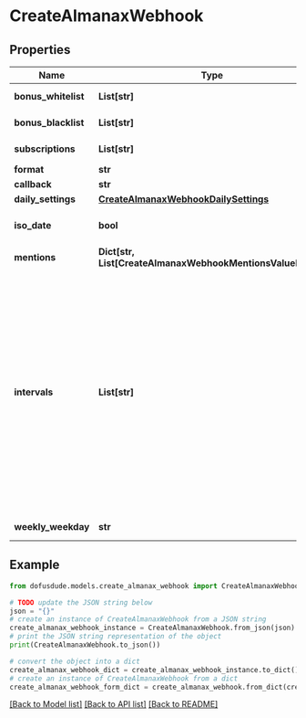 # CreateAlmanaxWebhook


## Properties

Name | Type | Description | Notes
------------ | ------------- | ------------- | -------------
**bonus_whitelist** | **List[str]** | from all available bonuses (ids) from /dofus2/meta/{language}/almanax/bonuses | [optional] 
**bonus_blacklist** | **List[str]** | from all available bonuses (ids) from /dofus2/meta/{language}/almanax/bonuses | [optional] 
**subscriptions** | **List[str]** | Get the available subscriptions with /meta/webhooks/almanax | 
**format** | **str** |  | 
**callback** | **str** | Discord Webhook URL | 
**daily_settings** | [**CreateAlmanaxWebhookDailySettings**](CreateAlmanaxWebhookDailySettings.md) |  | [optional] 
**iso_date** | **bool** | If false, it will use common local time formats and weekday translations. If true, the format is YYYY-MM-DD. | [optional] [default to False]
**mentions** | **Dict[str, List[CreateAlmanaxWebhookMentionsValueInner]]** | Almanax bonus ids mapped to array of mentions. | [optional] 
**intervals** | **List[str]** | - Daily posts each day, filtering with Black/Whitelist and mentions are applied daily. - Weekly posts the next 7 days (excluding the posting day) once per week at the specified time. With only weekly selected, of all mentions, only prior notices will come through daily. The 7 day preview gets filtered by the Black/Whitelist. - Monthly posts a preview of the next month from first to last date. The post will be on the last day of a month (ignoring day of the week) at the specified time. Mentions and filtering works like weekly. The biggest difference between daily and the other two is that daily always posts the current day while monthly and weekly only show future days. You can always combine the intervals by selecting multiple intervals for one hook or create multiple hooks for the same channel with different settings to get every highly specific combination you want. | 
**weekly_weekday** | **str** | When to post the weekly preview at the specified time. | [optional] 

## Example

```python
from dofusdude.models.create_almanax_webhook import CreateAlmanaxWebhook

# TODO update the JSON string below
json = "{}"
# create an instance of CreateAlmanaxWebhook from a JSON string
create_almanax_webhook_instance = CreateAlmanaxWebhook.from_json(json)
# print the JSON string representation of the object
print(CreateAlmanaxWebhook.to_json())

# convert the object into a dict
create_almanax_webhook_dict = create_almanax_webhook_instance.to_dict()
# create an instance of CreateAlmanaxWebhook from a dict
create_almanax_webhook_form_dict = create_almanax_webhook.from_dict(create_almanax_webhook_dict)
```
[[Back to Model list]](../README.md#documentation-for-models) [[Back to API list]](../README.md#documentation-for-api-endpoints) [[Back to README]](../README.md)


